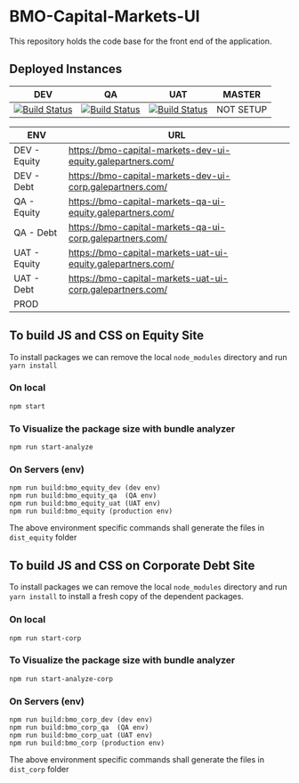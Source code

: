 # BMO-Capital-Markets-UI

This repository holds the code base for the front end of the application.

## Deployed Instances

| DEV | QA | UAT | MASTER |
|--------|--------|--------|--------|
|[![Build Status](https://ci-galeservices-uw2.galepartners.com/buildStatus/icon?job=BMO/CapitalMarkets/UI/development)](https://ci-galeservices-uw2.galepartners.com/job/BMO/job/CapitalMarkets/job/UI/job/development/)|[![Build Status](https://ci-galeservices-uw2.galepartners.com/buildStatus/icon?job=BMO/CapitalMarkets/UI/QA)](https://ci-galeservices-uw2.galepartners.com/job/BMO/job/CapitalMarkets/job/UI/job/QA/)|[![Build Status](https://ci-galeservices-uw2.galepartners.com/buildStatus/icon?job=BMO/CapitalMarkets/UI/UAT)](https://ci-galeservices-uw2.galepartners.com/job/BMO/job/CapitalMarkets/job/UI/job/UAT/)|  NOT SETUP |


|    ENV    |    URL    |
|-----------|-----------|
|    DEV - Equity    | https://bmo-capital-markets-dev-ui-equity.galepartners.com/ |
|    DEV - Debt   | https://bmo-capital-markets-dev-ui-corp.galepartners.com/ |
|    QA  - Equity   | https://bmo-capital-markets-qa-ui-equity.galepartners.com/ |
|    QA  - Debt   | https://bmo-capital-markets-qa-ui-corp.galepartners.com/ |
|    UAT - Equity    | https://bmo-capital-markets-uat-ui-equity.galepartners.com/ |
|    UAT - Debt    | https://bmo-capital-markets-uat-ui-corp.galepartners.com/ |
|    PROD    ||

## To build JS and CSS on Equity Site

To install packages we can remove the local `node_modules` directory and run `yarn install`

### On local

```
npm start
```

### To Visualize the package size with bundle analyzer


```
npm run start-analyze
```

### On Servers (env)


```
npm run build:bmo_equity_dev (dev env)
npm run build:bmo_equity_qa  (QA env)
npm run build:bmo_equity_uat (UAT env)
npm run build:bmo_equity (production env)
```

The above environment specific commands shall generate the files in ``dist_equity`` folder


## To build JS and CSS on Corporate Debt Site

To install packages we can remove the local `node_modules` directory and run `yarn install` to install a fresh copy of the dependent packages.

### On local

```
npm run start-corp
```

### To Visualize the package size with bundle analyzer


```
npm run start-analyze-corp
```

### On Servers (env)


```
npm run build:bmo_corp_dev (dev env)
npm run build:bmo_corp_qa  (QA env)
npm run build:bmo_corp_uat (UAT env)
npm run build:bmo_corp (production env)
```

The above environment specific commands shall generate the files in ``dist_corp`` folder
